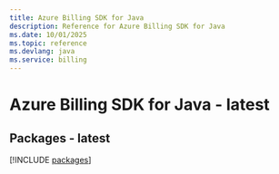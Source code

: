 ```yaml
---
title: Azure Billing SDK for Java
description: Reference for Azure Billing SDK for Java
ms.date: 10/01/2025
ms.topic: reference
ms.devlang: java
ms.service: billing
---
```

# Azure Billing SDK for Java - latest
## Packages - latest
[!INCLUDE [packages](billing-index.md)]